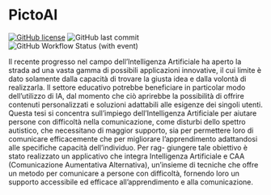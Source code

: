 # PictoAI

[![GitHub license](https://img.shields.io/github/license/mcnuggetboii/AAC-Tesi)](https://github.com/mcnuggetboii/AAC-Tesi/blob/main/LICENSE)
![GitHub last commit](https://img.shields.io/github/last-commit/mcnuggetboii/AAC-Tesi)
![GitHub Workflow Status (with event)](https://img.shields.io/github/actions/workflow/status/mcnuggetboii/AAC-Tesi/ci.yml)

Il recente progresso nel campo dell’Intelligenza Artificiale ha aperto la strada ad
una vasta gamma di possibili applicazioni innovative, il cui limite è dato
solamente dalla capacità di trovare la giusta idea e dalla volontà di realizzarla.
Il settore educativo potrebbe beneficiare in particolar modo dell’utilizzo di IA,
dal momento che ciò aprirebbe la possibilità di offrire contenuti personalizzati
e soluzioni adattabili alle esigenze dei singoli utenti. Questa tesi si concentra
sull’impiego dell’Intelligenza Artificiale per aiutare persone con difficoltà nella
comunicazione, come disturbi dello spettro autistico, che necessitano di maggior
supporto, sia per permettere loro di comunicare efficacemente che per migliorare
l’apprendimento adattandosi alle specifiche capacità dell’individuo. Per rag-
giungere tale obiettivo è stato realizzato un applicativo che integra Intelligenza
Artificiale e CAA (Comunicazione Aumentativa Alternativa), un’insieme di
tecniche che offre un metodo per comunicare a persone con difficoltà, fornendo
loro un supporto accessibile ed efficace all’apprendimento e alla comunicazione.
